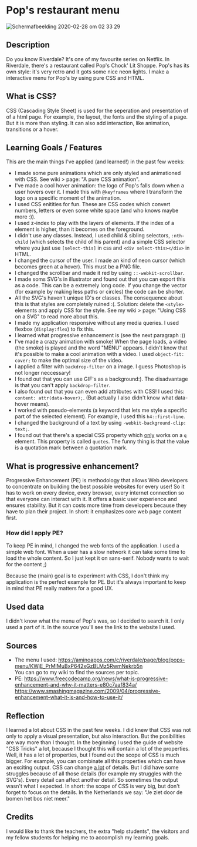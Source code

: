 # Pop's restaurant menu
![Schermafbeelding 2020-02-28 om 02 33 29](https://user-images.githubusercontent.com/45489420/75502298-c2893e80-59d2-11ea-9cfa-deb1ced0f4f0.png)



## Description
Do you know Riverdale? It's one of my favourite series on Netflix. In Riverdale, there's a restaurant called Pop's Chock' Lit Shoppe. Pop's has its own style: it's very retro and it gots some nice neon lights. I make a interactive menu for Pop's by using pure CSS and HTML.


## What is CSS?
CSS (Cascading Style Sheet) is used for the seperation and presentation of of a html page. For example, the layout, the fonts and the styling of a page. But it is more than styling. It can also add interaction, like animation, transitions or a hover. 

## Learning Goals / Features
This are the main things I've applied (and learned!) in the past few weeks:
* I made some pure animations which are only styled and animationed with CSS. See wiki > page: "A pure CSS animation".
* I've made a cool hover animation: the logo of Pop's falls down when a user hovers over it. I made this with `@keyframes` where I transform the logo on a specific moment of the animation. 
* I used CSS enitities for fun. These are CSS codes which convert numbers, letters or even some white space (and who knows maybe more :)).
* I used z-index to play with the layers of elements. If the index of a element is higher, than it becomes on the foreground.
* I didn't use any classes. Instead, I used child & sibling selectors, `:nth-child` (which selects the child of his parent) and  a simple CSS selector where you just use `[select-this]` in css and `<div select-this></div>` in HTML.
* I changed the cursor of the user. I made an kind of neon cursor (which becomes green at a hover). This must be a PNG file.
* I changed the scrollbar and made it red by using `::-webkit-scrollbar`.
* I made soms SVG's in illustrator and found out that you can export this as a code. This can be a extremely long code. If you change the vector (for example by making less paths or circles) the code can be shorter.
* All the SVG's haven't unique ID's or classes. The consequence about this is that styles are completely ruined :(. Solution: delete the `<style>` elements and apply CSS for the style. See my wiki > page: "Using CSS on a SVG" to read more about this.
* I made my application responsive without any media queries. I used flexbox (`display:flex`) to fix this.
* I learned what progressive enhancement is (see the next paragraph :))
* I've made a crazy animation with smoke! When the page loads, a video (the smoke) is played and the word "MENU" appears. I didn't know that it's possible to make a cool animation with a video. I used `object-fit: cover;` to make the optimal size of the video.
* I applied a filter with `backdrop-filter` on a image. I guess Photoshop is not longer neccessary!
* I found out that you can use GIF's as a background:). The disadvantage is that you can't apply `backdrop-filter`.
* I also found out that you can even add attributes with CSS! I used this: `content: attr(data-hover);`. (But actually I also didn't know what data-hover means).
* I worked with pseudo-elements (a keyword that lets me style a specific part of the selected element). For example, I used this `h4::first-line`.
* I changed the background of a text by using `-webkit-background-clip: text;`. 
* I found out that there's a special CSS property which <u>only</u> works on a `q` element. This property is called `quotes`. The funny thing is that the value is a quotation mark between a quotation mark.

## What is progressive enhancement?
Progressive Enhancement (PE) is methodology that allows Web developers to concentrate on building the best possible websites for every user! So it has to work on every device, every browser, every internet connection so that everyone can interact with it. It offers a basic user experience and ensures stability. But it can costs more time from developers because they have to plan their project. In short: it emphasizes core web page content first.

### How did I apply PE?
To keep PE in mind, I changed the web fonts of the application.
I used a simple web font. When a user has a slow network it can take some time to load the whole content. So I just kept it on sans-serif. Nobody wants to wait for the content ;)

Because the (main) goal is to experiment with CSS, I don't think my application is the perfect example for PE. But it's always important to keep in mind that PE really matters for a good UX.

## Used data
I didn't know what the menu of Pop's was, so I decided to search it. I only used a part of it. In the source you'll see the link to the website I used. 

## Sources
* The menu I used: https://aminoapps.com/c/riverdale/page/blog/pops-menu/KWjE_PrMIMuBxP642xGzBLMz5RwmNekrb5n<br>
You can go to my wiki to find the sources per topic.
* PE: https://www.freecodecamp.org/news/what-is-progressive-enhancement-and-why-it-matters-e80c7aaf834a/ <br>
https://www.smashingmagazine.com/2009/04/progressive-enhancement-what-it-is-and-how-to-use-it/

## Reflection
I learned a lot about CSS in the past few weeks. I did knew that CSS was not only to apply a visual presentation, but also interaction. But the posibilities are way more than I thought. In the beginning I used the guide of website "CSS Tricks" a lot, because I thought this will contain a lot of the properties. Well, it has a lot of properties, but I found out the scope of CSS is much bigger. For example, you can combinate all this properties which can have an exciting output. CSS can change <u> a lot</u> of details. But I did have some struggles because of all those details (for example my struggles with the SVG's). Every detail can affect another detail. So sometimes the output wasn't what I expected. In short: the scope of CSS is very big, but don't forget to focus on the details. In the Netherlands we say: "Je ziet door de bomen het bos niet meer." 

## Credits
I would like to thank the teachers, the extra "help students", the visitors and my fellow students for helping me to accomplish my learning goals.
